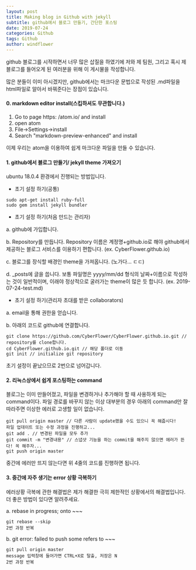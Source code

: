 ```yaml
---
layout: post
title: Making blog in Github with jekyll
subtitle: github에서 블로그 만들기, 간단한 포스팅
date: 2019-07-24
categories: Github
tags: Github
author: windflower
---
```


github 블로그를 시작하면서 너무 많은 삽질을 하였기에 저와 제 팀원, 그리고 혹시 제 블로그를 들어오게 된 여러분을 위해 이 게시물을 작성합니다.

많은 분들이 이미 아시겠지만, github에서는 마크다운 문법으로 작성된 .md파일을 html파일로 알아서 바꿔준다는 장점이 있습니다.

#### 0. markdown editor install(스킵하셔도 무관합니다.)

1. Go to page https: /atom.io/ and install
2. open atom
3. File->Settings->install
4. Search "markdown-preview-enhanced" and install

이제 우리는 atom을 이용하여 쉽게 마크다운 파일을 만들 수 있습니다.

#### 1. github에서 블로그 만들기/ jekyll theme 가져오기

ubuntu 18.0.4 환경에서 진행되는 방법입니다.

* 초기 설정 하기(공통)
```
sudo apt-get install ruby-full
sudo gem install jekyll bundler
```
* 초기 설정 하기(처음 만드는 관리자)

a. github에 가입합니다.

b. Repository를 만듭니다. Repository 이름은 계정명+github.io로 해야 github에서 제공하는 블로그 서비스를 이용하기 편합니다. (ex. CyberFlower.github.io)

c. 블로그를 장식할 배경인 theme을 가져옵니다. (노가다... ㄷㄷ)

d. \_posts에 글을 씁니다. 보통 파일명은 yyyy/mm/dd 형식의 날짜+이름으로 작성하는 것이 일반적이며, 이래야 정상적으로 굴러가는 theme이 많은 듯 합니다. (ex. 2019-07-24-test.md)

* 초기 설정 하기(관리자 초대를 받은 collaborators)

a. email을 통해 권한을 얻습니다.

b. 아래의 코드로 github에 연결합니다.
```
git clone https://github.com/CyberFlower/CyberFlower.github.io.git // repository를 clone합니다.
cd CyberFlower.github.io.git // 해당 폴더로 이동
git init // initialize git repository
```
초기 설정이 끝났으므로 2번으로 넘어갑니다.

#### 2. 리눅스상에서 쉽게 포스팅하는 command
블로그는 이미 만들어졌고, 파일을 변경하거나 추가해야 할 때 사용하게 되는 command이다. 파일 경로를 바꾸지 않는 이상 대부분의 경우 아래의 command만 잘 따라주면 이상한 에러로 고생할 일이 없습니다.
```
git pull origin master // 다른 사람이 update했을 수도 있으니 꼭 해줍시다!
파일 업데이트 또는 수정 과정을 진행하고...
git add . // 변경된 파일을 모두 추가
git commit -m "변경내용" // 스냅샷 기능을 하는 commit을 해주지 않으면 에러가 뜬다! 꼭 해주자...
git push origin master
```
중간에 에러만 뜨지 않는다면 위 4줄의 코드를 진행하면 됩니다.

#### 3. 중간에 자주 생기는 error 상황 극복하기

에러상황 극복에 관한 해결법은 제가 해결한 극히 제한적인 상황에서의 해결법입니다. 더 좋은 방법이 있다면 알려주세요.

a. rebase in progress; onto ~~~

```
git rebase --skip
2번 과정 반복
```

b. git error: failed to push some refers to ~~~

```
git pull origin master
message 입력창에 들어가면 CTRL+X로 탈출, 저장은 N
2번 과정 반복
```
